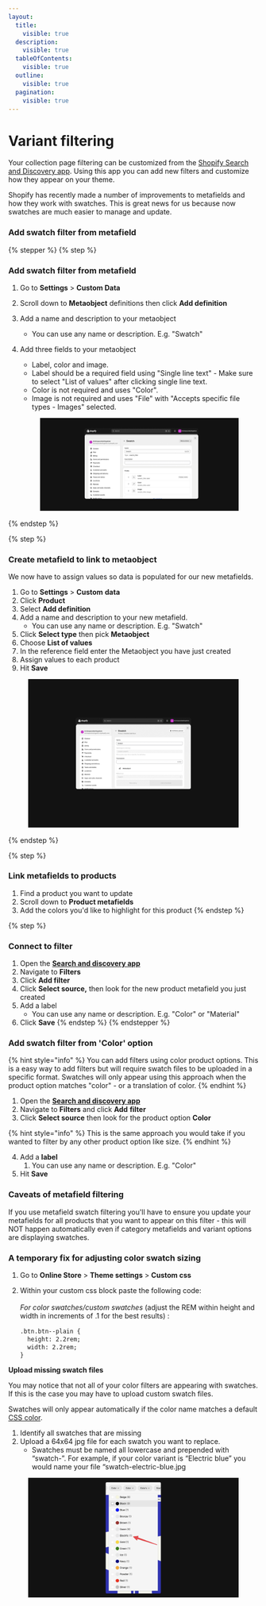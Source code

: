 ```yaml
---
layout:
  title:
    visible: true
  description:
    visible: true
  tableOfContents:
    visible: true
  outline:
    visible: true
  pagination:
    visible: true
---
```


# Variant filtering

Your collection page filtering can be customized from the [Shopify Search and Discovery app](https://apps.shopify.com/search-and-discovery). Using this app you can add new filters and customize how they appear on your theme.

Shopify has recently made a number of improvements to metafields and how they work with swatches. This is great news for us because now swatches are much easier to manage and update.



### Add swatch filter from metafield <a href="#h_4f300afd17" id="h_4f300afd17"></a>

{% stepper %}
{% step %}
### Add swatch filter from metafield <a href="#h_4f300afd17" id="h_4f300afd17"></a>

1. Go to **Settings** > **Custom Data**
2. Scroll down to **Metaobject** definitions then click **Add definition**
3. Add a name and description to your metaobject
   * You can use any name or description. E.g. "Swatch"
4.  Add three fields to your metaobject

    * Label, color and image.
    * Label should be a required field using "Single line text" - Make sure to select "List of values" after clicking single line text.
    * Color is not required and uses "Color".
    * Image is not required and uses "File" with "Accepts specific file types - Images" selected.



    <figure><img src="../.gitbook/assets/swatch.png" alt=""><figcaption></figcaption></figure>
{% endstep %}

{% step %}
### Create metafield to link to metaobject

We now have to assign values so data is populated for our new metafields.

1. Go to **Settings** > **Custom** **data**
2. Click **Product**
3. Select **Add definition**
4. Add a name and description to your new metafield.
   * You can use any name or description. E.g. "Swatch"
5. Click **Select type** then pick **Metaobject**
6. Choose **List of values**
7. In the reference field enter the Metaobject you have just created
8. Assign values to each product
9. Hit **Save**

<figure><img src="../.gitbook/assets/meta.png" alt=""><figcaption></figcaption></figure>
{% endstep %}

{% step %}
### Link metafields to products

1. Find a product you want to update
2. Scroll down to **Product metafields**&#x20;
3. Add the colors you'd like to highlight for this product
{% endstep %}

{% step %}
### Connect to filter

1. Open the [**Search and discovery app**](https://apps.shopify.com/search-and-discovery)
2. Navigate to **Filters**&#x20;
3. Click **Add filter**
4. Click **Select source,** then look for the new product metafield you just created
5. Add a label
   * You can use any name or description. E.g. "Color" or "Material"
6. Click **Save**
{% endstep %}
{% endstepper %}



### Add swatch filter from 'Color' option <a href="#h_c284ce1b06" id="h_c284ce1b06"></a>

{% hint style="info" %}
You can add filters using color product options. This is a easy way to add filters but will require swatch files to be uploaded in a specific format. Swatches will only appear using this approach when the product option matches "color" - or a translation of color.
{% endhint %}



1. Open the [**Search and discovery app**](https://apps.shopify.com/search-and-discovery)
2. Navigate to **Filters** and click **Add** **filter**
3. Click **Select source** then look for the product option **Color**

{% hint style="info" %}
This is the same approach you would take if you wanted to filter by any other product option like size.
{% endhint %}

4. Add a **label**
   1. You can use any name or description. E.g. "Color"
5. Hit **Save**







### Caveats of metafield filtering

If you use metafield swatch filtering you'll have to ensure you update your metafields for all products that you want to appear on this filter - this will NOT happen automatically even if category metafields and variant options are displaying swatches.



### &#x20;A temporary fix for adjusting color swatch sizing <a href="#h_9af1582f1b" id="h_9af1582f1b"></a>

1. Go to **Online Store** > **Theme settings** > **Custom css**
2.  Within your custom css block paste the following code:\
    ​\
    &#x200B;_&#x46;or color swatches/custom swatches_ (adjust the REM within height and width in increments of .1 for the best results) :

    ```
    .btn.btn--plain {
      height: 2.2rem;
      width: 2.2rem;
    }
    ```

**Upload missing swatch files**

You may notice that not all of your color filters are appearing with swatches. If this is the case you may have to upload custom swatch files.

Swatches will only appear automatically if the color name matches a default [CSS color](https://help.brickspacelab.com/en/articles/9939903-paper-using-color-and-option-swatches).

1. Identify all swatches that are missing
2. Upload a 64x64 jpg file for each swatch you want to replace.
   * Swatches must be named all lowercase and prepended with “swatch-”. For example, if your color variant is “Electric blue” you would name your file “swatch-electric-blue.jpg

<figure><img src="../.gitbook/assets/swatches filter.png" alt=""><figcaption></figcaption></figure>
